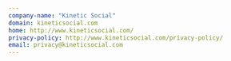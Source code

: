 ```yaml
---
company-name: "Kinetic Social"
domain: kineticsocial.com
home: http://www.kineticsocial.com/
privacy-policy: http://www.kineticsocial.com/privacy-policy/
email: privacy@kineticsocial.com
---
```




